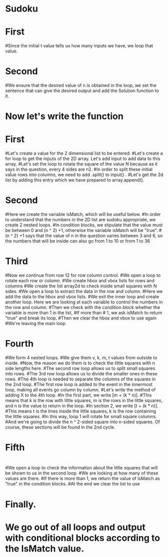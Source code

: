 #   Sudoku 
#
# First
#Since the initial t value tells us how many inputs we have, we loop that value. 
#
# Second 
#We ensure that the desired value of n is obtained in the loop, we set the sentence that can give the desired output and add the Solution function to it.
#
# Now let's write the function 
# First
#Let's create a value for the 2 dimensional list to be entered. 
#Let's create a for loop to get the inputs of the 2D array. Let's add input to add data to this array. 
#Let's set the loop to rotate the square of the value N    because as it says in the question, every 4 sides are n2.
#In order to split these initial value rows into columns, we need to add .split() to input() .
#Let's get the 2d list by adding this entry which we have prepared to array.append().
#
# Second
#Here we create the variable isMatch, which will be useful below.
#In order to understand that the numbers in the 2D list are sudoku appropriate, we create 2 nested loops.
#In condition blocks, we stipulate that the value must be between 0 and (n ^ 2) +1, otherwise the variable isMatch will be "true".
#(n ^ 2) +1 says that the value of n in the question varies between 3 and 6, so the numbers that will be inside can also go from 1 to 10 or from 1 to 36
#
# Third
#Now we continue from row 12 for row column control.
#We open a loop to rotate each row or column.
#We create hbox and vbox lists for rows and columns
#We create the list array2d to check inside small squares with N sides.
#We open a loop to extract the data in the row and column.
#Here we add the data to the hbox and vbox lists.
#We exit the inner loop and create another loop. Here we are looking at each variable to control the numbers in the row and column.
#Then we check with the condition block whether the variable is more than 1 in the list,
#If more than # 1, we ask isMatch to return "true" and break its loop.
#Then we clear the hbox and vbox to use again
#We're leaving the main loop
#
# Fourth
#We form 4 nested loops.
#We give them v, k, m, t values from outside to inside.
#Now, the reason we do them is to check the little squares with n side lengths here.
#The second row loop allows us to split small squares into rows.
#The 3rd row loop allows us to divide the smaller ones in these rows.
#The 4th loop is needed to separate the columns of the squares in the 2nd loop.
#The first row loop is added to the event in the innermost loop, making all events go column by column.
#Let's write the method of adding X to the 4th loop.
#In the first part, we write [m + (k * n)].
#This means that k is the row with little squares, m is the rows in the little squares, and n is the value to return in the loop.
#In section 2, we write [t + (k * n)].
#This means t is the lines inside the little squares, k is the row containing the little squares.
#In this way, loop 1 will rotate for small square columns.
#And we're going to divide the n ^ 2-sided square into n-sided squares. Of course, these sections will be found in the 2nd cycle.
#
# Fifth
#
#We open a loop to check the information about the little squares that will be shown to us in the second loop. 
#We are looking at how many of these values are there. 
#If there is more than 1, we return the value of isMatch as "true" in the condition blocks. 
#At the end we clear the list to use
#
# Finally.
# We go out of all loops and output with conditional blocks according to the IsMatch value.
